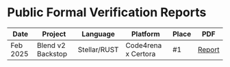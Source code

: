 # Public Formal Verification Reports

| Date | Project | Language | Platform | Place | PDF |
|------|---------|----------|----------|-------|-----|
| Feb 2025 | Blend v2 Backstop | Stellar/RUST | Code4rena x Certora | #1 | [Report](./2025_02_blend_v2_backstop_fv_report_alexzoid.pdf) |